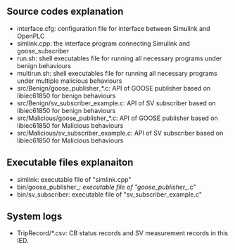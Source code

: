 ## Source codes explanation 
* interface.cfg: configuration file for interface between Simulink and OpenPLC
* simlink.cpp: the interface program connecting Simulink and goose_subscriber
* run.sh: shell executables file for running all necessary programs under benign behaviours
* multirun.sh: shell executables file for running all necessary programs under multiple malicious behaviours
* src/Benign/goose_publisher_*.c: API of GOOSE publisher based on libiec61850 for benign behaviours
* src/Benign/sv_subscriber_example.c: API of SV subscriber based on libiec61850 for benign behaviours
* src/Malicious/goose_publisher_*.c: API of GOOSE publisher based on libiec61850 for Malicious behaviours
* src/Malicious/sv_subscriber_example.c: API of SV subscriber based on libiec61850 for Malicious behaviours

## Executable files explanaiton
* simlink: executable file of "simlink.cpp"
* bin/goose_publisher_*: executable file of "goose_publisher_*.c"
* bin/sv_subscriber: executable file of "sv_subscriber_example.c"

## System logs
* TripRecord/*.csv: CB status records and SV measurement records in this IED.